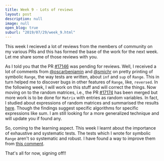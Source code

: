 ```yaml
---
title: Week 9 - Lots of reviews
layout: post
description: null
image: null
open_blog: true
suburl: "2019/07/29/week_9.html"
---
```


This week I recieved a lot of reviews from the members of community on my various PRs and this has formed the base of the work for the next week. Let me share some of those reviews with you.

As I told you that the PR [#17146](https://github.com/sympy/sympy/pull/17146) was pending for reviews. Well, I received a lot of comments from [@oscarbenjamin](https://github.com/oscarbenjamin) and [@smichr](https://github.com/smichr) on pretty printing of symbolic `Range`, the way tests are written, about `inf` and `sup` of `Range`. This in turn helped me to discover bugs in other features of `Range`, like, `reversed`. In the following week, I will work on this stuff and will correct the things. Now moving on to the random matrices, i.e., the PR [#17174](https://github.com/sympy/sympy/pull/17174) has been merged but more work is to be done for `Matrix` with entries as random variables. In fact, I studied about expressions of random matrices and summarised the results [here](https://github.com/sympy/sympy/pull/17174#issuecomment-514985333). Though the findings suggest specific algorithms for specific expressions like sum. I am still looking for a more generalized technique and will update you if found any.

So, coming to the learning aspect. This week I learnt about the importance of exhaustive and systematic tests. The tests which I wrote for symbolic `Range` aren't so systematic and robust. I have found a way to improve them from [this comment](https://github.com/sympy/sympy/pull/17146#discussion_r307971324).

That's all for now, signing off!!